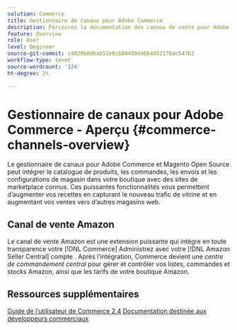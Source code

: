 ```yaml
---
solution: Commerce
title: Gestionnaire de canaux pour Adobe Commerce
description: Parcourez la documentation des canaux de vente pour Adobe Commerce et Magento Open Source.
feature: Overview
role: User
level: Beginner
source-git-commit: c4029b0d6ab51e0cb84459d46b4d52178ac547b2
workflow-type: tm+mt
source-wordcount: '124'
ht-degree: 2%

---
```



# Gestionnaire de canaux pour Adobe Commerce - Aperçu {#commerce-channels-overview}

Le gestionnaire de canaux pour Adobe Commerce et Magento Open Source peut intégrer le catalogue de produits, les commandes, les envois et les configurations de magasin dans votre boutique avec des sites de marketplace connus. Ces puissantes fonctionnalités vous permettent d’augmenter vos recettes en capturant le nouveau trafic de vitrine et en augmentant vos ventes vers d’autres magasins web.

## Canal de vente Amazon

Le canal de vente Amazon est une extension puissante qui intègre en toute transparence votre [!DNL Commerce] Administrez avec votre [!DNL Amazon Seller Central] compte . Après l’intégration, Commerce devient une _centre de commandement central_ pour gérer et contrôler vos listes, commandes et stocks Amazon, ainsi que les tarifs de votre boutique Amazon.

## Ressources supplémentaires

[Guide de l’utilisateur de Commerce 2.4](https://docs.magento.com/user-guide/)
[Documentation destinée aux développeurs commerciaux](https://devdocs.magento.com/)

